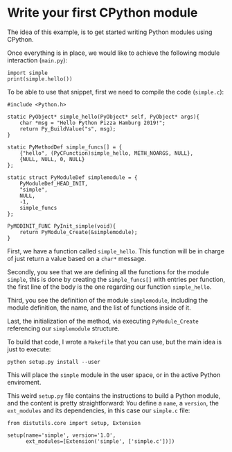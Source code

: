 # Write your first CPython module

The idea of this example, is to get started writing Python modules
using CPython.

Once everything is in place, we would like to achieve the following
module interaction (`main.py`):

```
import simple
print(simple.hello())
```

To be able to use that snippet, first we need to compile the code (`simple.c`):

```
#include <Python.h>

static PyObject* simple_hello(PyObject* self, PyObject* args){
    char *msg = "Hello Python Pizza Hamburg 2019!";
    return Py_BuildValue("s", msg);
}

static PyMethodDef simple_funcs[] = {
    {"hello", (PyCFunction)simple_hello, METH_NOARGS, NULL},
    {NULL, NULL, 0, NULL}
};

static struct PyModuleDef simplemodule = {
    PyModuleDef_HEAD_INIT,
    "simple",
    NULL,
    -1,
    simple_funcs
};

PyMODINIT_FUNC PyInit_simple(void){
    return PyModule_Create(&simplemodule);
}
```

First, we have a function called `simple_hello`.
This function will be in charge of just return a value based on a `char*`
message.

Secondly, you see that we are defining all the functions for the module `simple`,
this is done by creating the `simple_funcs[]` with entries per function,
the first line of the body is the one regarding our function `simple_hello`.

Third, you see the definition of the module `simplemodule`, including the
module definition, the name, and the list of functions inside of it.

Last, the initialization of the method, via executing `PyModule_Create`
referencing our `simplemodule` structure.


To build that code, I wrote a `Makefile` that you can use,
but the main idea is just to execute:

```
python setup.py install --user
```

This will place the `simple` module in the user space, or in the active
Python enviroment.

This weird `setup.py` file contains the instructions to build a Python
module, and the content is pretty straightforward: You define a `name`,
a `version`, the `ext_modules` and its dependencies, in this case our `simple.c`
file:

```
from distutils.core import setup, Extension

setup(name='simple', version='1.0',
      ext_modules=[Extension('simple', ['simple.c'])])
```
